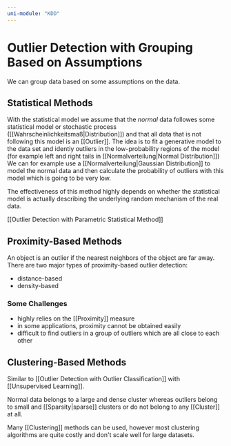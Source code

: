 ```yaml
---
uni-module: "KDD"
---
```


# Outlier Detection with Grouping Based on Assumptions

We can group data based on some assumptions on the data.

## Statistical Methods

With the statistical model we assume that the _normal_ data followes some statistical model or stochastic process ([[Wahrscheinlichkeitsmaß|Distribution]]) and that all data that is not following this model is an [[Outlier]].
The idea is to fit a generative model to the data set and identiy outliers in the low-probability regions of the model (for example left and right tails in [[Normalverteilung|Normal Distribution]])
We can for example use a [[Normalverteilung|Gaussian Distribution]] to model the normal data and then calculate the probability of outliers with this model which is going to be very low.

The effectiveness of this method highly depends on whether the statistical model is actually describing the underlying random mechanism of the real data.

[[Outlier Detection with Parametric Statistical Method]]

## Proximity-Based Methods

An object is an outlier if the nearest neighbors of the object are far away.
There are two major types of proximity-based outlier detection:

- distance-based
- density-based

### Some Challenges

- highly relies on the [[Proximity]] measure
- in some applications, proximity cannot be obtained easily
- difficult to find outliers in a group of outliers which are all close to each other

## Clustering-Based Methods

Similar to [[Outlier Detection with Outlier Classification]] with [[Unsupervised Learning]].

Normal data belongs to a large and dense cluster whereas outliers belong to small and [[Sparsity|sparse]] clusters or do not belong to any [[Cluster]] at all.

Many [[Clustering]] methods can be used, however most clustering algorithms are quite costly and don't scale well for large datasets.
